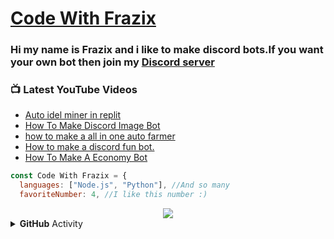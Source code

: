 # [Code With Frazix][youtube]
### Hi my name is Frazix and i like to make discord bots.If you want your own bot then join my [Discord server][Discord]

### 📺 Latest YouTube Videos

<!-- YOUTUBE:START -->
- [Auto idel miner in replit](https://www.youtube.com/watch?v=13UMcDU6dQc)
- [How To Make Discord Image Bot](https://www.youtube.com/watch?v=MrvZMZxwJoc)
- [how to make a all in one auto farmer](https://www.youtube.com/watch?v=LHr3oD_lNXw)
- [How to make a discord fun bot.](https://www.youtube.com/watch?v=10rfRWH2u6I)
- [How To Make A Economy Bot](https://www.youtube.com/watch?v=lug5vLyM7dE)
<!-- YOUTUBE:END -->

```js
const Code With Frazix = {
  languages: ["Node.js", "Python"], //And so many
  favoriteNumber: 4, //I like this number :)
  ```
 
<div align="center"><img src="https://github-profile-trophy.vercel.app/?username=Frazix12&theme=dracula"></div>
<details>
  <summary><b>GitHub</b> Activity</summary>  <img align="left" src="https://github-readme-stats.vercel.app/api?username=Frazix12&theme=tokyonight"><img align="right" src="https://github-readme-stats.vercel.app/api/top-langs/?username=Frazix12&theme=tokyonight&hide=batchfile">
</details>

[Discord]: https://dsc.gg/cwf/
[youtube]: https://www.youtube.com/channel/UCgiRfle1_JSaFV00XcUzfHQ/
